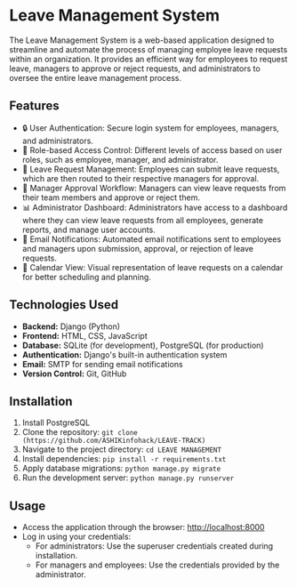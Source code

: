 # Leave Management System

The Leave Management System is a web-based application designed to streamline and automate the process of managing employee leave requests within an organization. It provides an efficient way for employees to request leave, managers to approve or reject requests, and administrators to oversee the entire leave management process.

## Features

- 🔒 User Authentication: Secure login system for employees, managers, and administrators.
- 👥 Role-based Access Control: Different levels of access based on user roles, such as employee, manager, and administrator.
- 📝 Leave Request Management: Employees can submit leave requests, which are then routed to their respective managers for approval.
- 🔄 Manager Approval Workflow: Managers can view leave requests from their team members and approve or reject them.
- 📊 Administrator Dashboard: Administrators have access to a dashboard where they can view leave requests from all employees, generate reports, and manage user accounts.
- 📧 Email Notifications: Automated email notifications sent to employees and managers upon submission, approval, or rejection of leave requests.
- 📅 Calendar View: Visual representation of leave requests on a calendar for better scheduling and planning.

## Technologies Used

- **Backend:** Django (Python)
- **Frontend:** HTML, CSS, JavaScript
- **Database:** SQLite (for development), PostgreSQL (for production)
- **Authentication:** Django's built-in authentication system
- **Email:** SMTP for sending email notifications
- **Version Control:** Git, GitHub

## Installation

1. Install PostgreSQL
2. Clone the repository: `git clone (https://github.com/ASHIKinfohack/LEAVE-TRACK)`
3. Navigate to the project directory: `cd LEAVE MANAGEMENT`
4. Install dependencies: `pip install -r requirements.txt`
5. Apply database migrations: `python manage.py migrate`
6. Run the development server: `python manage.py runserver`

## Usage

- Access the application through the browser: [http://localhost:8000](http://localhost:8000)
- Log in using your credentials:
  - For administrators: Use the superuser credentials created during installation.
  - For managers and employees: Use the credentials provided by the administrator.
